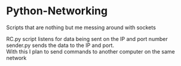 # Python-Networking
Scripts that are nothing but me messing around with sockets

RC.py script listens for data being sent on the IP and port number
<br> sender.py sends the data to the IP and port.
<br> With this I plan to send commands to another computer on the same network
